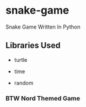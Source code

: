 # snake-game
Snake Game Written In Python

## Libraries Used
* turtle
 
* time

* random

### BTW Nord Themed Game 
